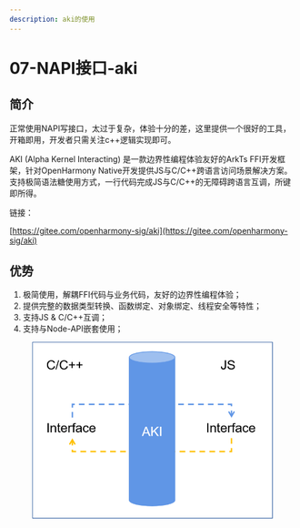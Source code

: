```yaml
---
description: aki的使用
---
```


# 07-NAPI接口-aki

## 简介

正常使用NAPI写接口，太过于复杂，体验十分的差，这里提供一个很好的工具，开箱即用，开发者只需关注c++逻辑实现即可。

AKI (Alpha Kernel Interacting) 是一款边界性编程体验友好的ArkTs FFI开发框架，针对OpenHarmony Native开发提供JS与C/C++跨语言访问场景解决方案。支持极简语法糖使用方式，一行代码完成JS与C/C++的无障碍跨语言互调，所键即所得。

链接：

[https://gitee.com/openharmony-sig/aki](https://gitee.com/openharmony-sig/aki)

## 优势

1. 极简使用，解耦FFI代码与业务代码，友好的边界性编程体验；
2. 提供完整的数据类型转换、函数绑定、对象绑定、线程安全等特性；
3. 支持JS & C/C++互调；
4. 支持与Node-API嵌套使用；

<figure><img src=".gitbook/assets/image.png" alt=""><figcaption></figcaption></figure>

